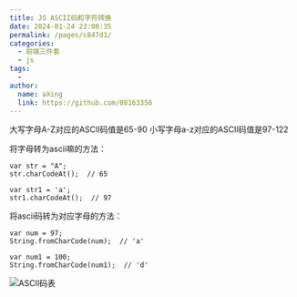 ```yaml
---
title: JS ASCII码和字符转换
date: 2024-01-24 23:08:35
permalink: /pages/c847d1/
categories:
  - 前端三件套
  - js
tags:
  - 
author: 
  name: aXing
  link: https://github.com/08163356
---
```


大写字母A-Z对应的ASCII码值是65-90
小写字母a-z对应的ASCII码值是97-122

将字母转为ascii嘛的方法：

```
var str = "A";
str.charCodeAt();  // 65

var str1 = 'a';
str1.charCodeAt();  // 97
```

将ascii码转为对应字母的方法：

```
var num = 97;
String.fromCharCode(num);  // 'a'

var num1 = 100;
String.fromCharCode(num1);  // 'd'
```

![ASCII码表](E:\所有总结\知识总结（博客、word等）\githubUpload\read_book\技术相关\前端\前端三件套\js\pic\ASCII码表.png)
